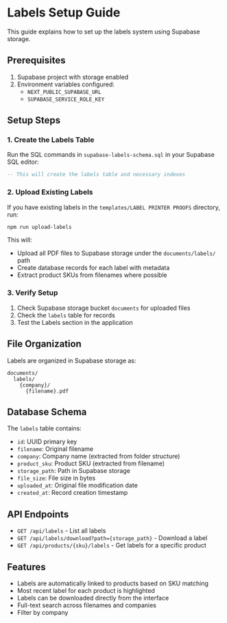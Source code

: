 # Labels Setup Guide

This guide explains how to set up the labels system using Supabase storage.

## Prerequisites

1. Supabase project with storage enabled
2. Environment variables configured:
   - `NEXT_PUBLIC_SUPABASE_URL`
   - `SUPABASE_SERVICE_ROLE_KEY`

## Setup Steps

### 1. Create the Labels Table

Run the SQL commands in `supabase-labels-schema.sql` in your Supabase SQL editor:

```sql
-- This will create the labels table and necessary indexes
```

### 2. Upload Existing Labels

If you have existing labels in the `templates/LABEL PRINTER PROOFS` directory, run:

```bash
npm run upload-labels
```

This will:
- Upload all PDF files to Supabase storage under the `documents/labels/` path
- Create database records for each label with metadata
- Extract product SKUs from filenames where possible

### 3. Verify Setup

1. Check Supabase storage bucket `documents` for uploaded files
2. Check the `labels` table for records
3. Test the Labels section in the application

## File Organization

Labels are organized in Supabase storage as:
```
documents/
  labels/
    {company}/
      {filename}.pdf
```

## Database Schema

The `labels` table contains:
- `id`: UUID primary key
- `filename`: Original filename
- `company`: Company name (extracted from folder structure)
- `product_sku`: Product SKU (extracted from filename)
- `storage_path`: Path in Supabase storage
- `file_size`: File size in bytes
- `uploaded_at`: Original file modification date
- `created_at`: Record creation timestamp

## API Endpoints

- `GET /api/labels` - List all labels
- `GET /api/labels/download?path={storage_path}` - Download a label
- `GET /api/products/{sku}/labels` - Get labels for a specific product

## Features

- Labels are automatically linked to products based on SKU matching
- Most recent label for each product is highlighted
- Labels can be downloaded directly from the interface
- Full-text search across filenames and companies
- Filter by company